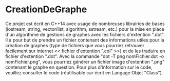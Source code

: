 # CreationDeGraphe
Ce projet est écrit en C++14 avec usage de nombreuses librairies de bases (iostream, string, vector/list, algorithm, sstream, etc.) pour la mise en place d'un algorithme de gestions de graphes avec les fichiers d'extention ".dot". Il a pour but de prendre un fichier contenant des informations utiles pour la création de graphes (type de fichiers que vous pourriez retrouver facilement sur internet << fichier d'extention ".col" >>) et de les traduire en fichier d'extention ".dot".
Avec la commande "dot -T png nomFichier.dot -o nomFichier.png", vous pourriez générer un fichier image d'extention ".png" contenant le graphe en question. Pour plus d'information sur le code, veuillez consulter le code (réutilisable car écrit en Langage Objet "Class").
